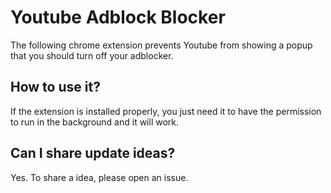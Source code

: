 # Youtube Adblock Blocker

The following chrome extension prevents Youtube from showing a popup that you should turn off your adblocker.

## How to use it?

If the extension is installed properly, you just need it to have the permission to run in the background and it will work.

## Can I share update ideas?

Yes. To share a idea, please open an issue.

